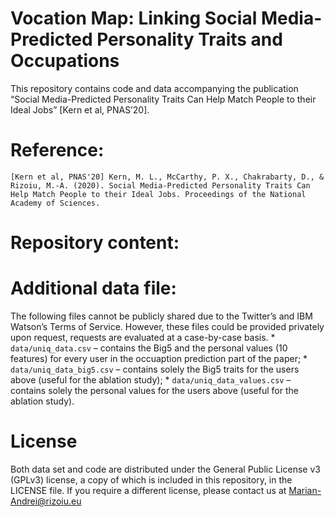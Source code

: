 Vocation Map: Linking Social Media-Predicted Personality Traits and
Occupations
================

This repository contains code and data accompanying the publication
“Social Media-Predicted Personality Traits Can Help Match People to
their Ideal Jobs” \[Kern et al,
    PNAS’20\].

# Reference:

    [Kern et al, PNAS'20] Kern, M. L., McCarthy, P. X., Chakrabarty, D., & Rizoiu, M.-A. (2020). Social Media-Predicted Personality Traits Can Help Match People to their Ideal Jobs. Proceedings of the National Academy of Sciences.

# Repository content:

# Additional data file:

The following files cannot be publicly shared due to the Twitter’s and
IBM Watson’s Terms of Service. However, these files could be provided
privately upon request, requests are evaluated at a case-by-case basis.
\* `data/uniq_data.csv` – contains the Big5 and the personal values (10
features) for every user in the occuaption prediction part of the paper;
\* `data/uniq_data_big5.csv` – contains solely the Big5 traits for the
users above (useful for the ablation study); \*
`data/uniq_data_values.csv` – contains solely the personal values for
the users above (useful for the ablation study).

# License

Both data set and code are distributed under the General Public License
v3 (GPLv3) license, a copy of which is included in this repository, in
the LICENSE file. If you require a different license, please contact us
at <Marian-Andrei@rizoiu.eu>
